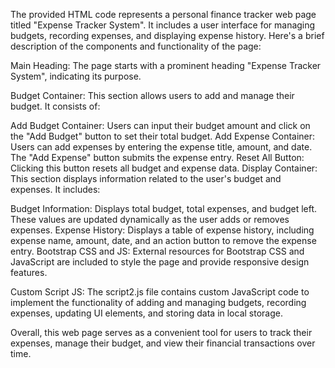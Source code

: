 The provided HTML code represents a personal finance tracker web page titled "Expense Tracker System". It includes a user interface for managing budgets, recording expenses, and displaying expense history. Here's a brief description of the components and functionality of the page:

Main Heading: The page starts with a prominent heading "Expense Tracker System", indicating its purpose.

Budget Container: This section allows users to add and manage their budget. It consists of:

Add Budget Container: Users can input their budget amount and click on the "Add Budget" button to set their total budget.
Add Expense Container: Users can add expenses by entering the expense title, amount, and date. The "Add Expense" button submits the expense entry.
Reset All Button: Clicking this button resets all budget and expense data.
Display Container: This section displays information related to the user's budget and expenses. It includes:

Budget Information: Displays total budget, total expenses, and budget left. These values are updated dynamically as the user adds or removes expenses.
Expense History: Displays a table of expense history, including expense name, amount, date, and an action button to remove the expense entry.
Bootstrap CSS and JS: External resources for Bootstrap CSS and JavaScript are included to style the page and provide responsive design features.

Custom Script JS: The script2.js file contains custom JavaScript code to implement the functionality of adding and managing budgets, recording expenses, updating UI elements, and storing data in local storage.

Overall, this web page serves as a convenient tool for users to track their expenses, manage their budget, and view their financial transactions over time.
